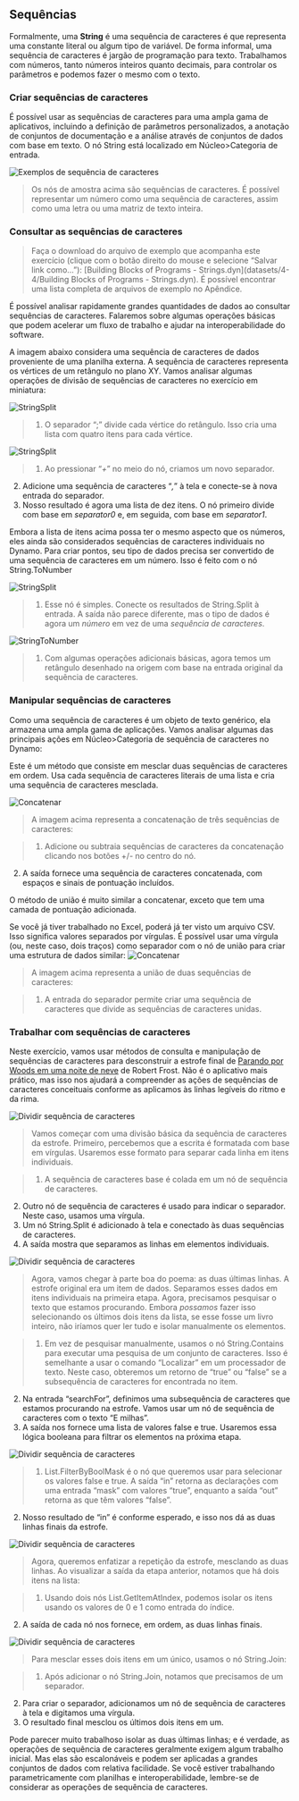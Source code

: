 

## Sequências

Formalmente, uma **String** é uma sequência de caracteres é que representa uma constante literal ou algum tipo de variável. De forma informal, uma sequência de caracteres é jargão de programação para texto. Trabalhamos com números, tanto números inteiros quanto decimais, para controlar os parâmetros e podemos fazer o mesmo com o texto.

### Criar sequências de caracteres

É possível usar as sequências de caracteres para uma ampla gama de aplicativos, incluindo a definição de parâmetros personalizados, a anotação de conjuntos de documentação e a análise através de conjuntos de dados com base em texto. O nó String está localizado em Núcleo>Categoria de entrada.

![Exemplos de sequência de caracteres](images/4-4/4-4-1-005.jpg)

> Os nós de amostra acima são sequências de caracteres. É possível representar um número como uma sequência de caracteres, assim como uma letra ou uma matriz de texto inteira.

### Consultar as sequências de caracteres

> Faça o download do arquivo de exemplo que acompanha este exercício (clique com o botão direito do mouse e selecione “Salvar link como...”): [Building Blocks of Programs - Strings.dyn](datasets/4-4/Building Blocks of Programs - Strings.dyn). É possível encontrar uma lista completa de arquivos de exemplo no Apêndice.

É possível analisar rapidamente grandes quantidades de dados ao consultar sequências de caracteres. Falaremos sobre algumas operações básicas que podem acelerar um fluxo de trabalho e ajudar na interoperabilidade do software.

A imagem abaixo considera uma sequência de caracteres de dados proveniente de uma planilha externa. A sequência de caracteres representa os vértices de um retângulo no plano XY. Vamos analisar algumas operações de divisão de sequências de caracteres no exercício em miniatura:

![StringSplit](images/4-4/4-4-1-001.jpg)

> 1. O separador “;” divide cada vértice do retângulo. Isso cria uma lista com quatro itens para cada vértice.

![StringSplit](images/4-4/4-4-1-003.jpg)

> 1. Ao pressionar “*+*” no meio do nó, criamos um novo separador.
2. Adicione uma sequência de caracteres “*,*” à tela e conecte-se à nova entrada do separador.
3. Nosso resultado é agora uma lista de dez itens. O nó primeiro divide com base em *separator0* e, em seguida, com base em *separator1*.

Embora a lista de itens acima possa ter o mesmo aspecto que os números, eles ainda são considerados sequências de caracteres individuais no Dynamo. Para criar pontos, seu tipo de dados precisa ser convertido de uma sequência de caracteres em um número. Isso é feito com o nó String.ToNumber

![StringSplit](images/4-4/4-4-1-002.jpg)

> 1. Esse nó é simples. Conecte os resultados de String.Split à entrada. A saída não parece diferente, mas o tipo de dados é agora um *número* em vez de uma *sequência de caracteres*.

![StringToNumber](images/4-4/4-4-1-004.jpg)

> 1. Com algumas operações adicionais básicas, agora temos um retângulo desenhado na origem com base na entrada original da sequência de caracteres.

### Manipular sequências de caracteres

Como uma sequência de caracteres é um objeto de texto genérico, ela armazena uma ampla gama de aplicações. Vamos analisar algumas das principais ações em Núcleo>Categoria de sequência de caracteres no Dynamo:

Este é um método que consiste em mesclar duas sequências de caracteres em ordem. Usa cada sequência de caracteres literais de uma lista e cria uma sequência de caracteres mesclada.

![Concatenar](images/4-4/4-4-1-007.jpg)

> A imagem acima representa a concatenação de três sequências de caracteres:

> 1. Adicione ou subtraia sequências de caracteres da concatenação clicando nos botões +/- no centro do nó.
2. A saída fornece uma sequência de caracteres concatenada, com espaços e sinais de pontuação incluídos.

O método de união é muito similar a concatenar, exceto que tem uma camada de pontuação adicionada.

Se você já tiver trabalhado no Excel, poderá já ter visto um arquivo CSV. Isso significa valores separados por vírgulas. É possível usar uma vírgula (ou, neste caso, dois traços) como separador com o nó de união para criar uma estrutura de dados similar: ![Concatenar](images/4-4/4-4-1-006.jpg)

> A imagem acima representa a união de duas sequências de caracteres:

> 1. A entrada do separador permite criar uma sequência de caracteres que divide as sequências de caracteres unidas.

### Trabalhar com sequências de caracteres

Neste exercício, vamos usar métodos de consulta e manipulação de sequências de caracteres para desconstruir a estrofe final de [Parando por Woods em uma noite de neve](http://www.poetryfoundation.org/poem/171621) de Robert Frost. Não é o aplicativo mais prático, mas isso nos ajudará a compreender as ações de sequências de caracteres conceituais conforme as aplicamos às linhas legíveis do ritmo e da rima.

![Dividir sequência de caracteres](images/4-4/4-4-4/00.jpg)

> Vamos começar com uma divisão básica da sequência de caracteres da estrofe. Primeiro, percebemos que a escrita é formatada com base em vírgulas. Usaremos esse formato para separar cada linha em itens individuais.

> 1. A sequência de caracteres base é colada em um nó de sequência de caracteres.
2. Outro nó de sequência de caracteres é usado para indicar o separador. Neste caso, usamos uma vírgula.
3. Um nó String.Split é adicionado à tela e conectado às duas sequências de caracteres.
4. A saída mostra que separamos as linhas em elementos individuais.

![Dividir sequência de caracteres](images/4-4/4-4-4/01.jpg)

> Agora, vamos chegar à parte boa do poema: as duas últimas linhas. A estrofe original era um item de dados. Separamos esses dados em itens individuais na primeira etapa. Agora, precisamos pesquisar o texto que estamos procurando. Embora *possamos* fazer isso selecionando os últimos dois itens da lista, se esse fosse um livro inteiro, não iríamos quer ler tudo e isolar manualmente os elementos.

> 1. Em vez de pesquisar manualmente, usamos o nó String.Contains para executar uma pesquisa de um conjunto de caracteres. Isso é semelhante a usar o comando “Localizar” em um processador de texto. Neste caso, obteremos um retorno de “true” ou “false” se a subsequência de caracteres for encontrada no item.
2. Na entrada “searchFor”, definimos uma subsequência de caracteres que estamos procurando na estrofe. Vamos usar um nó de sequência de caracteres com o texto “E milhas”.
3. A saída nos fornece uma lista de valores false e true. Usaremos essa lógica booleana para filtrar os elementos na próxima etapa.

![Dividir sequência de caracteres](images/4-4/4-4-4/02.jpg)

> 1. List.FilterByBoolMask é o nó que queremos usar para selecionar os valores false e true. A saída “in” retorna as declarações com uma entrada “mask” com valores “true”, enquanto a saída “out” retorna as que têm valores “false”.
2. Nosso resultado de “in” é conforme esperado, e isso nos dá as duas linhas finais da estrofe.

![Dividir sequência de caracteres](images/4-4/4-4-4/03.jpg)

> Agora, queremos enfatizar a repetição da estrofe, mesclando as duas linhas. Ao visualizar a saída da etapa anterior, notamos que há dois itens na lista:

> 1. Usando dois nós List.GetItemAtIndex, podemos isolar os itens usando os valores de 0 e 1 como entrada do índice.
2. A saída de cada nó nos fornece, em ordem, as duas linhas finais.

![Dividir sequência de caracteres](images/4-4/4-4-4/04.jpg)

> Para mesclar esses dois itens em um único, usamos o nó String.Join:

> 1. Após adicionar o nó String.Join, notamos que precisamos de um separador.
2. Para criar o separador, adicionamos um nó de sequência de caracteres à tela e digitamos uma vírgula.
3. O resultado final mesclou os últimos dois itens em um.

Pode parecer muito trabalhoso isolar as duas últimas linhas; e é verdade, as operações de sequência de caracteres geralmente exigem algum trabalho inicial. Mas elas são escalonáveis e podem ser aplicadas a grandes conjuntos de dados com relativa facilidade. Se você estiver trabalhando parametricamente com planilhas e interoperabilidade, lembre-se de considerar as operações de sequência de caracteres.

